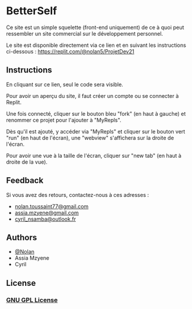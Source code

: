 # BetterSelf
 
Ce site est un simple squelette (front-end uniquement) de ce à quoi peut ressembler un site commercial sur le développement personnel.

Le site est disponible directement via ce lien et en suivant les instructions ci-dessous : https://replit.com/@nolan5/ProjetDev21

## Instructions

En cliquant sur ce lien, seul le code sera visible. 

Pour avoir un aperçu du site, il faut créer un compte ou se connecter à Replit.

Une fois connecté, cliquer sur le bouton bleu "fork" (en haut à gauche) et renommer ce projet pour l'ajouter à "MyRepls".

Dès qu'il est ajouté, y accéder via "MyRepls" et cliquer sur le bouton vert "run" (en haut de l'écran), une "webview" s'affichera sur la droite de l'écran.

Pour avoir une vue à la taille de l'écran, cliquer sur "new tab" (en haut à droite de la vue).

## Feedback

Si vous avez des retours, contactez-nous à ces adresses : 
- nolan.toussaint77@gmail.com
- assia.mzyene@gmail.com
- cyril_nsamba@outlook.fr

## Authors

- [@Nolan](https://github.com/Naturalhg)
- Assia Mzyene
- Cyril

## License

### [GNU GPL License](LICENSE)
